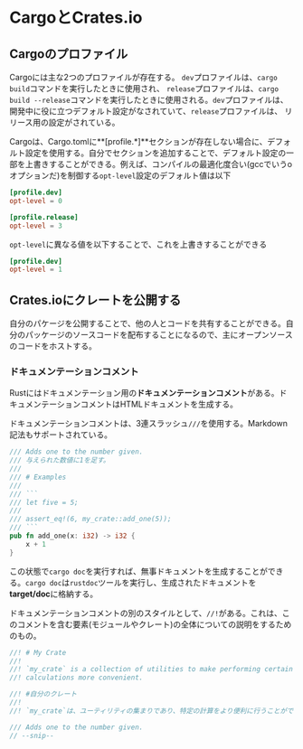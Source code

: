 # CargoとCrates.io



## Cargoのプロファイル

Cargoには主な2つのプロファイルが存在する。
`dev`プロファイルは、`cargo build`コマンドを実行したときに使用され、 `release`プロファイルは、`cargo build --release`コマンドを実行したときに使用される。`dev`プロファイルは、開発中に役に立つデフォルト設定がなされていて、`release`プロファイルは、 リリース用の設定がされている。

Cargoは、Cargo.tomlに**[profile.\*]**セクションが存在しない場合に、デフォルト設定を使用する。自分でセクションを追加することで、デフォルト設定の一部を上書きすることができる。例えば、コンパイルの最適化度合い(gccでいうoオプションだ)を制御する`opt-level`設定のデフォルト値は以下

```toml
[profile.dev]
opt-level = 0

[profile.release]
opt-level = 3
```

`opt-level`に異なる値を以下することで、これを上書きすることができる

```toml
[profile.dev]
opt-level = 1
```



## Crates.ioにクレートを公開する

自分のパケージを公開することで、他の人とコードを共有することができる。自分のパッケージのソースコードを配布することになるので、主にオープンソースのコードをホストする。

### ドキュメンテーションコメント

Rustにはドキュメンテーション用の**ドキュメンテーションコメント**がある。ドキュメンテーションコメントはHTMLドキュメントを生成する。

ドキュメンテーションコメントは、3連スラッシュ`///`を使用する。Markdown記法もサポートされている。

```rust
/// Adds one to the number given.
/// 与えられた数値に1を足す。
///
/// # Examples
///
/// ```
/// let five = 5;
///
/// assert_eq!(6, my_crate::add_one(5));
/// ```
pub fn add_one(x: i32) -> i32 {
    x + 1
}
```

この状態で`cargo doc`を実行すれば、無事ドキュメントを生成することができる。`cargo doc`は`rustdoc`ツールを実行し、生成されたドキュメントを**target/doc**に格納する。

ドキュメンテーションコメントの別のスタイルとして、`//!`がある。これは、このコメントを含む要素(モジュールやクレート)の全体についての説明をするためのもの。

```rust
//! # My Crate
//!
//! `my_crate` is a collection of utilities to make performing certain
//! calculations more convenient.

//! #自分のクレート
//!
//! `my_crate`は、ユーティリティの集まりであり、特定の計算をより便利に行うことができます。

/// Adds one to the number given.
// --snip--
```

